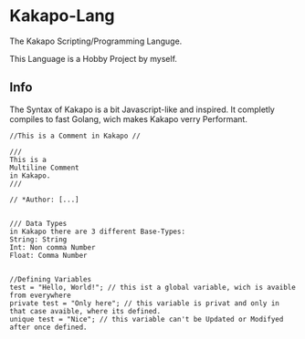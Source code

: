 # Kakapo-Lang
The Kakapo Scripting/Programming Languge.

This Language is a Hobby Project by myself.

## Info
The Syntax of Kakapo is a bit Javascript-like and inspired. It completly compiles to fast Golang, wich makes Kakapo verry Performant. 

```
//This is a Comment in Kakapo //

///
This is a
Multiline Comment 
in Kakapo.
///

// *Author: [...]


/// Data Types
in Kakapo there are 3 different Base-Types:
String: String
Int: Non comma Number
Float: Comma Number


//Defining Variables
test = "Hello, World!"; // this ist a global variable, wich is avaible from everywhere
private test = "Only here"; // this variable is privat and only in that case avaible, where its defined.
unique test = "Nice"; // this variable can't be Updated or Modifyed after once defined.  
```
